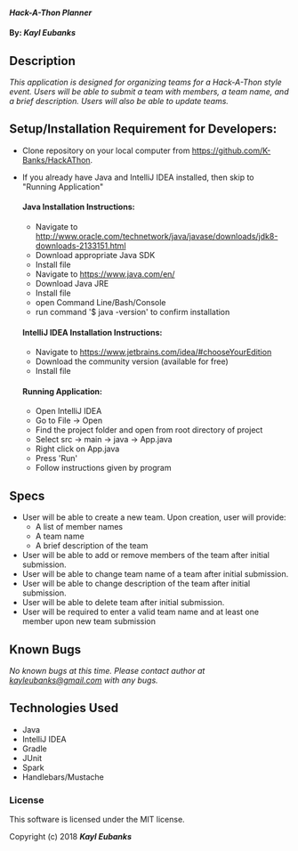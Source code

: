 #### _Hack-A-Thon Planner_

#### By: _**Kayl Eubanks**_

## Description

_This application is designed for organizing teams for a Hack-A-Thon style event. Users will be able to submit a team with members, a team name, and a brief description. Users will also be able to update teams._

## Setup/Installation Requirement for Developers:

* Clone repository on your local computer from https://github.com/K-Banks/HackAThon.
* If you already have Java and IntelliJ IDEA installed, then skip to "Running Application"

  #### Java Installation Instructions:
  * Navigate to http://www.oracle.com/technetwork/java/javase/downloads/jdk8-downloads-2133151.html
  * Download appropriate Java SDK
  * Install file
  * Navigate to https://www.java.com/en/
  * Download Java JRE
  * Install file
  * open Command Line/Bash/Console
  * run command '$ java -version' to confirm installation

  #### IntelliJ IDEA Installation Instructions:
  * Navigate to https://www.jetbrains.com/idea/#chooseYourEdition
  * Download the community version (available for free)
  * Install file

  #### Running Application:
  * Open IntelliJ IDEA
  * Go to File -> Open
  * Find the project folder and open from root directory of project
  * Select src -> main -> java -> App.java
  * Right click on App.java
  * Press 'Run'
  * Follow instructions given by program

## Specs
 * User will be able to create a new team. Upon creation, user will provide:
    * A list of member names
    * A team name
    * A brief description of the team
 * User will be able to add or remove members of the team after initial submission.
 * User will be able to change team name of a team after initial submission.
 * User will be able to change description of the team after initial submission.
 * User will be able to delete team after initial submission.
 * User will be required to enter a valid team name and at least one member upon new team submission

## Known Bugs

_No known bugs at this time._
_Please contact author at kayleubanks@gmail.com with any bugs._

## Technologies Used

 * Java
 * IntelliJ IDEA
 * Gradle
 * JUnit
 * Spark
 * Handlebars/Mustache

### License

This software is licensed under the MIT license.

Copyright (c) 2018 ****_Kayl Eubanks_****